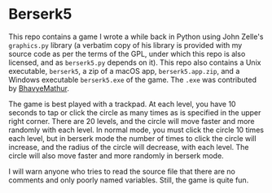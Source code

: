 # Berserk5
This repo contains a game I wrote a while back in Python using John Zelle's `graphics.py` library (a verbatim copy of his library is provided with my source code as per the terms of the GPL, under which this repo is also licensed, and as `berserk5.py` depends on it). This repo also contains a Unix executable, `berserk5`, a zip of a macOS app, `berserk5.app.zip`, and a Windows executable `berserk5.exe` of the game. The `.exe` was contributed by [BhavyeMathur](https://github.com/BhavyeMathur). 

The game is best played with a trackpad. At each level, you have 10 seconds to tap or click the circle as many times as is specified in the upper right corner. There are 20 levels, and the circle will move faster and more randomly with each level. In normal mode, you must click the circle 10 times each level, but in berserk mode the number of times to click the circle will increase, and the radius of the circle will decrease, with each level. The circle will also move faster and more randomly in berserk mode.

I will warn anyone who tries to read the source file that there are no comments and only poorly named variables. Still, the game is quite fun.
